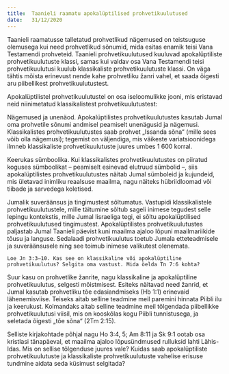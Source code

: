```yaml
---
title:  Taanieli raamatu apokalüptilised prohvetikuulutused
date:   31/12/2020
---
```



Taanieli raamatusse talletatud prohvetlikud nägemused on teistsuguse olemusega kui need prohvetlikud sõnumid, mida esitas enamik teisi Vana Testamendi prohveteid. Taanieli prohvetikuulutused kuuluvad apokalüptiliste prohvetikuulutuste klassi, samas kui valdav osa Vana Testamendi teisi prohvetikuulutusi kuulub klassikaliste prohvetikuulutuste klassi. On väga tähtis mõista erinevust nende kahe prohvetliku žanri vahel, et saada õigesti aru piibellikest prohvetikuulutustest.

Apokalüptilistel prohvetikuulutustel on osa iseloomulikke jooni, mis eristavad neid niinimetatud klassikalistest prohvetikuulutustest:

Nägemused ja unenäod. Apokalüptilistes prohvetikuulutustes kasutab Jumal oma prohvetile sõnumi andmisel peamiselt unenägusid ja nägemusi. Klassikalistes prohvetikuulutustes saab prohvet „Issanda sõna“ (mille sees võib olla nägemusi); tegemist on väljendiga, mis väikeste variatsioonidega ilmneb klassikaliste prohvetikuulutuste juures umbes 1 600 korral.

Keerukas sümboolika. Kui klassikalistes prohvetikuulutustes on piiratud koguses sümboolikat – peamiselt esinevad elutruud sümbolid –, siis apokalüptilistes prohvetikuulutustes näitab Jumal sümboleid ja kujundeid, mis ületavad inimliku reaalsuse maailma, nagu näiteks hübriidloomad või tiibade ja sarvedega koletised.

Jumalik suveräänsus ja tingimustest sõltumatus. Vastupidi klassikalistele prohvetikuulutustele, mille täitumine sõltub sageli inimese tegudest selle lepingu kontekstis, mille Jumal Iisraeliga tegi, ei sõltu apokalüptilised prohvetikuulutused tingimustest. Apokalüptilistes prohvetikuulutustes paljastab Jumal Taanieli päevist kuni maailma ajaloo lõpuni maailmariikide tõusu ja languse. Sedalaadi prohvetikuulutus toetub Jumala etteteadmisele ja suveräänsusele ning see toimub inimese valikutest olenemata.

`Loe Jn 3:3–10. Kas see on klassikaline või apokalüptiline prohvetikuulutus? Selgita oma vastust. Mida öelda Tn 7:6 kohta?`

Suur kasu on prohvetlike žanrite, nagu klassikaline ja apokalüptiline prohvetikuulutus, selgesti mõistmisest. Esiteks näitavad need žanrid, et Jumal kasutab prohvetliku tõe edasiandmiseks (Hb 1:1) erinevaid lähenemisviise. Teiseks aitab selline teadmine meil paremini hinnata Piibli ilu ja keerukust. Kolmandaks aitab selline teadmine meil tõlgendada piibellikke prohvetikuulutusi viisil, mis on kooskõlas kogu Piibli tunnistusega, ja seletada õigesti „tõe sõna“ (2Tm 2:15).

Selliste kirjakohtade põhjal nagu Ho 3:4, 5; Am 8:11 ja Sk 9:1 ootab osa kristlasi tänapäeval, et maailma ajaloo lõpusündmused rulluksid lahti Lähis-Idas. Mis on sellise tõlgenduse juures vale? Kuidas saab apokalüptiliste prohvetikuulutuste ja klassikaliste prohvetikuulutuste vahelise erisuse tundmine aidata seda küsimust selgitada?
